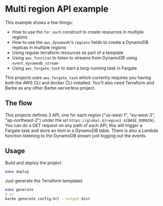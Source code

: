 # Multi region API example

This example shows a few things:
- How to use the `for_each` construct to create resources in multiple regions
- How to use the `aws_dynamodb`'s `regions` fields to create a DynamoDB replicas in multiple regions
- Using regular terraform resources as part of a template
- Using `aws_function` to listen to streams from DynamoDB using `event_dynamodb_stream`
- Using `aws_fargate_task` to start a long-running task in Fargate

This projects uses `aws_fargate_task` which currently requires you having both the AWS CLI and docker CLI installed.
You'll also need Terraform and Barbe as any other Barbe-serverless project.

## The flow

This projects defines 3 API, one for each region ("us-west-1", "eu-west-3", "ap-northeast-2") under the url `https://global-${region}.${BASE_DOMAIN}`.
You can do a GET request on any path of each API, this will trigger a Fargate task and store an item in a DynamoDB table. 
There is also a Lambda function listening to the DynamoDB stream just logging out the events.

## Usage

Build and deploy the project
```bash
make deploy
```

Just generate the Terraform templates
```bash
make generate
# or
barbe generate config.hcl --output dist
```